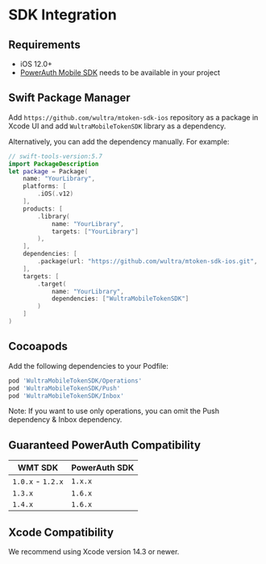 # SDK Integration

## Requirements

- iOS 12.0+
- [PowerAuth Mobile SDK](https://github.com/wultra/powerauth-mobile-sdk) needs to be available in your project

## Swift Package Manager

Add `https://github.com/wultra/mtoken-sdk-ios` repository as a package in Xcode UI and add `WultraMobileTokenSDK` library as a dependency.

Alternatively, you can add the dependency manually. For example:

```swift
// swift-tools-version:5.7
import PackageDescription
let package = Package(
    name: "YourLibrary",
    platforms: [
        .iOS(.v12)
    ],
    products: [
        .library(
            name: "YourLibrary",
            targets: ["YourLibrary"]
        ),
    ],
    dependencies: [
        .package(url: "https://github.com/wultra/mtoken-sdk-ios.git", .from("1.7.0"))
    ],
    targets: [
        .target(
            name: "YourLibrary",
            dependencies: ["WultraMobileTokenSDK"]
        )
    ]
)
```

## Cocoapods

Add the following dependencies to your Podfile:

```rb
pod 'WultraMobileTokenSDK/Operations'
pod 'WultraMobileTokenSDK/Push'
pod 'WultraMobileTokenSDK/Inbox'
```

<!-- begin box info -->
Note: If you want to use only operations, you can omit the Push dependency & Inbox dependency.
<!-- end -->

## Guaranteed PowerAuth Compatibility

| WMT SDK | PowerAuth SDK |  
|---|---|
| `1.0.x` - `1.2.x` | `1.x.x` |
| `1.3.x` | `1.6.x` |
| `1.4.x` | `1.6.x` |

## Xcode Compatibility

We recommend using Xcode version 14.3 or newer.
